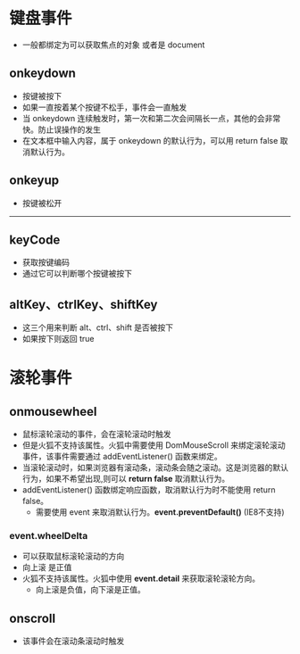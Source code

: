 # 键盘事件
- 一般都绑定为可以获取焦点的对象 或者是 document
## onkeydown
- 按键被按下
- 如果一直按着某个按键不松手，事件会一直触发
- 当 onkeydown 连续触发时，第一次和第二次会间隔长一点，其他的会非常快。防止误操作的发生
- 在文本框中输入内容，属于 onkeydown 的默认行为，可以用 return false 取消默认行为。
## onkeyup
- 按键被松开
---
## keyCode 
- 获取按键编码
- 通过它可以判断哪个按键被按下
## altKey、ctrlKey、shiftKey
- 这三个用来判断 alt、ctrl、shift 是否被按下
- 如果按下则返回 true
# 滚轮事件
## onmousewheel
- 鼠标滚轮滚动的事件，会在滚轮滚动时触发
- 但是火狐不支持该属性。火狐中需要使用 DomMouseScroll 来绑定滚轮滚动事件，该事件需要通过 addEventListener() 函数来绑定。
- 当滚轮滚动时，如果浏览器有滚动条，滚动条会随之滚动。这是浏览器的默认行为，如果不希望出现,则可以 **return false** 取消默认行为。
- addEventListener() 函数绑定响应函数，取消默认行为时不能使用 return false。
    - 需要使用 event 来取消默认行为。**event.preventDefault()**
    (IE8不支持)
### event.wheelDelta
- 可以获取鼠标滚轮滚动的方向
- 向上滚 是正值
- 火狐不支持该属性。火狐中使用 **event.detail** 来获取滚轮滚轮方向。
    - 向上滚是负值，向下滚是正值。
## onscroll
- 该事件会在滚动条滚动时触发

